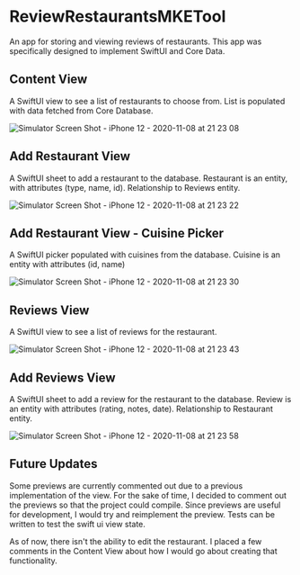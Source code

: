 # ReviewRestaurantsMKETool
An app for storing and viewing reviews of restaurants. This app was specifically designed to implement SwiftUI and Core Data.

## Content View
A SwiftUI view to see a list of restaurants to choose from. List is populated with data fetched from Core Database.

![Simulator Screen Shot - iPhone 12 - 2020-11-08 at 21 23 08](https://user-images.githubusercontent.com/39076409/98497281-27a35e00-2209-11eb-8dbb-c3257cdc023c.png)

## Add Restaurant View
A SwiftUI sheet to add a restaurant to the database. Restaurant is an entity, with attributes (type, name, id). Relationship to Reviews entity.

![Simulator Screen Shot - iPhone 12 - 2020-11-08 at 21 23 22](https://user-images.githubusercontent.com/39076409/98497283-27a35e00-2209-11eb-89a6-af658832f1e4.png)

## Add Restaurant View - Cuisine Picker
A SwiftUI picker populated with cuisines from the database. Cuisine is an entity with attributes (id, name)

![Simulator Screen Shot - iPhone 12 - 2020-11-08 at 21 23 30](https://user-images.githubusercontent.com/39076409/98497285-283bf480-2209-11eb-894a-d111d116a5b5.png)

## Reviews View
A SwiftUI view to see a list of reviews for the restaurant.

![Simulator Screen Shot - iPhone 12 - 2020-11-08 at 21 23 43](https://user-images.githubusercontent.com/39076409/98497286-283bf480-2209-11eb-9813-03ef205637c6.png)

## Add Reviews View
A SwiftUI sheet to add a review for the restaurant to the database. Review is an entity with attributes (rating, notes, date). Relationship to Restaurant entity.

![Simulator Screen Shot - iPhone 12 - 2020-11-08 at 21 23 58](https://user-images.githubusercontent.com/39076409/98497289-283bf480-2209-11eb-92e8-40a140c815bd.png)


## Future Updates
Some previews are currently commented out due to a previous implementation of the view. For the sake of time, I decided to comment out the previews so that the project could compile. Since previews are useful for development, I would try and reimplement the preview. Tests can be written to test the swift ui view state.

As of now, there isn't the ability to edit the restaurant. I placed a few comments in the Content View about how I would go about creating that functionality.
